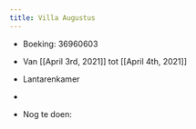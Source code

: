 ```yaml
---
title: Villa Augustus
---
```


- Boeking: 36960603

- Van [[April 3rd, 2021]] tot [[April 4th, 2021]]

- Lantarenkamer

- 

- Nog te doen:
